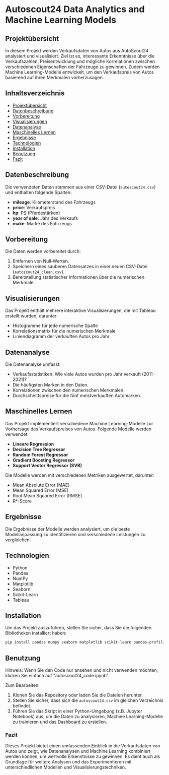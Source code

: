 # Autoscout24 Data Analytics and Machine Learning Models

## Projektübersicht

In diesem Projekt werden Verkaufsdaten von Autos aus AutoScout24 analysiert und visualisiert. Ziel ist es, interessante Erkenntnisse über die Verkaufszahlen, Preisentwicklung und mögliche Korrelationen zwischen verschiedenen Eigenschaften der Fahrzeuge zu gewinnen. Zudem werden Machine Learning-Modelle entwickelt, um den Verkaufspreis von Autos basierend auf ihren Merkmalen vorherzusagen.

## Inhaltsverzeichnis

- [Projektübersicht](#projektübersicht)
- [Datenbeschreibung](#datenbeschreibung)
- [Vorbereitung](#vorbereitung)
- [Visualisierungen](#visualisierungen)
- [Datenanalyse](#datenanalyse)
- [Maschinelles Lernen](#maschinelles-lernen)
- [Ergebnisse](#ergebnisse)
- [Technologien](#technologien)
- [Installation](#installation)
- [Benutzung](#benutzung)
- [Fazit](#fazit)

## Datenbeschreibung

Die verwendeten Daten stammen aus einer CSV-Datei (`autoscout24.csv`) und enthalten folgende Spalten:

- **mileage**: Kilometerstand des Fahrzeugs
- **price**: Verkaufspreis
- **hp**: PS (Pferdestärken)
- **year of sale**: Jahr des Verkaufs
- **make**: Marke des Fahrzeugs

## Vorbereitung

Die Daten werden vorbereitet durch:

1. Entfernen von Null-Werten.
2. Speichern eines sauberen Datensatzes in einer neuen CSV-Datei (`autoscout24_clean.csv`).
3. Bereitstellung statistischer Informationen über die numerischen Merkmale.

## Visualisierungen

Das Projekt enthält mehrere interaktive Visualisierungen, die mit Tableau erstellt wurden, darunter:

- Histogramme für jede numerische Spalte
- Korrelationsmatrix für die numerischen Merkmale
- Liniendiagramm der verkauften Autos pro Jahr

## Datenanalyse

Die Datenanalyse umfasst:

- Verkaufsstatistiken: Wie viele Autos wurden pro Jahr verkauft (2011 - 2021)?
- Die häufigsten Marken in den Daten.
- Korrelationen zwischen den numerischen Merkmalen.
- Durchschnittspreise für die fünf meistverkauften Automarken.

## Maschinelles Lernen

Das Projekt implementiert verschiedene Machine Learning-Modelle zur Vorhersage des Verkaufspreises von Autos. Folgende Modelle werden verwendet:

- **Lineare Regression**
- **Decision Tree Regressor**
- **Random Forest Regressor**
- **Gradient Boosting Regressor**
- **Support Vector Regressor (SVR)**

Die Modelle werden mit verschiedenen Metriken ausgewertet, darunter:

- Mean Absolute Error (MAE)
- Mean Squared Error (MSE)
- Root Mean Squared Error (RMSE)
- R²-Score

## Ergebnisse

Die Ergebnisse der Modelle werden analysiert, um die beste Modellanpassung zu identifizieren und verschiedene Leistungen zu vergleichen.

## Technologien

- Python
- Pandas
- NumPy
- Matplotlib
- Seaborn
- Scikit-Learn
- Tableau

## Installation

Um das Projekt auszuführen, stellen Sie sicher, dass Sie die folgenden Bibliotheken installiert haben:

```bash
pip install pandas numpy seaborn matplotlib scikit-learn pandas-profiling
```

## Benutzung

Hinweis: Wenn Sie den Code nur ansehen und nicht verwenden möchten, klicken Sie einfach auf "autoscout24_code.ipynb".

Zum Bearbeiten:

1. Klonen Sie das Repository oder laden Sie die Dateien herunter.
2. Stellen Sie sicher, dass sich die `autoscout24.csv` im gleichen Verzeichnis befindet.
3. Führen Sie das Skript in einer Python-Umgebung (z.B. Jupyter Notebook) aus, um die Daten zu analysieren, Machine Learning-Modelle zu trainieren und das Dashboard zu erstellen.

### Fazit

Dieses Projekt bietet einen umfassenden Einblick in die Verkaufsdaten von Autos und zeigt, wie Datenanalysen und Machine Learning kombiniert werden können, um wertvolle Erkenntnisse zu gewinnen. Es dient auch als Grundlage für weitere Analysen und das Experimentieren mit unterschiedlichen Modellen und Visualisierungstechniken.
